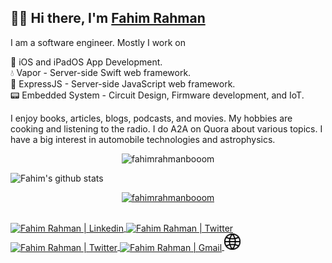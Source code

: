## 👋🏻 Hi there, I'm [Fahim Rahman](http://fahimrahman.tech)<br>

I am a software engineer. Mostly I work on <br>

📱 iOS and iPadOS App Development.<br>
💧 Vapor - Server-side Swift web framework.<br>
🍃 ExpressJS - Server-side JavaScript web framework.<br>
📟 Embedded System - Circuit Design, Firmware development, and IoT.<br>

I enjoy books, articles, blogs, podcasts, and movies. My hobbies are cooking and listening to the radio. I do A2A on Quora about various topics. I have a big interest in automobile technologies and astrophysics.<br>

<p align="center"> <img src="https://komarev.com/ghpvc/?username=fahimrahmanbooom&label=Profile%20views&color=0e75b6&style=flat" alt="fahimrahmanbooom" /> </p> 

![Fahim's github stats](https://github-readme-stats.vercel.app/api?username=fahimrahmanbooom&show_icons=true)
  
<p align="center"> <a href="https://github.com/ryo-ma/github-profile-trophy"><img src="https://github-profile-trophy.vercel.app/?username=fahimrahmanbooom" alt="fahimrahmanbooom" /></a> </p>

<br>
  <a href="https://linkedin.com/in/fahim-rahman-8943a7179/">
    <img align="center" alt="Fahim Rahman | Linkedin" width="24px" src="https://github.com/TheDudeThatCode/TheDudeThatCode/blob/master/Assets/Linkedin.svg" />
  </a>
  <a href="https://twitter.com/fahimrahman0000">
    <img align="center" alt="Fahim Rahman | Twitter" width="26px" src="https://github.com/TheDudeThatCode/TheDudeThatCode/blob/master/Assets/Twitter.svg" />
  </a>
  <a href="https://bn.quora.com/profile/Fahim-Rahman-6">
    <img align="center" alt="Fahim Rahman | Twitter" width="26px" src="https://github.com/fahimrahmanbooom/fahimrahmanbooom.github.io/blob/master/images/portfolio/quora.svg" />
  </a>
  <a href="mailto:fahimrahmanbooom@gmail.com">
    <img align="center" alt="Fahim Rahman | Gmail" width="26px" src="https://github.com/TheDudeThatCode/TheDudeThatCode/blob/master/Assets/Gmail.svg" />
  </a>
<a href="https://fahimrahmanbooom.github.io"><img src="https://github.com/deut-erium/deut-erium/blob/master/assets/site.svg" width="26px" alt="site"></a>
<br>
